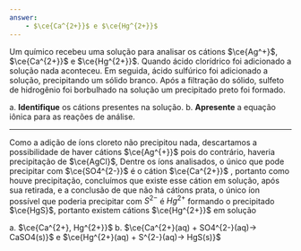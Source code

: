 ```yaml
---
answer:
    - $\ce{Ca^{2+}}$ e $\ce{Hg^{2+}}$
---
```


Um químico recebeu uma solução para analisar os cátions $\ce{Ag^+}$, $\ce{Ca^{2+}}$ e $\ce{Hg^{2+}}$. Quando ácido clorídrico foi adicionado a solução nada aconteceu. Em seguida, ácido sulfúrico foi adicionado a solução, precipitando um sólido branco. Após a filtração do sólido, sulfeto de hidrogênio foi borbulhado na solução um precipitado preto foi formado.

a. **Identifique** os cátions presentes na solução.
b. **Apresente** a equação iônica para as reações de análise.

---

Como a adição de íons cloreto não precipitou nada, descartamos a possibilidade de haver cátions $\ce{Ag^{+}}$ pois do contrário, haveria precipitação de $\ce{AgCl}$, Dentre os íons analisados, o único que pode precipitar com $\ce{SO4^{2-}}$ é o cátion $\ce{Ca^{2+}}$ , portanto como houve precipitação, concluímos que existe esse cátion em solução, após sua retirada, e a conclusão de que não há cátions prata, o único íon possível que poderia precipitar com $S^{2-}$ é $Hg^{2+}$ formando o precipitado $\ce{HgS}$, portanto existem cátions $\ce{Hg^{2+}}$ em solução

a. $\ce{Ca^{2+}, Hg^{2+}}$
b. $\ce{Ca^{2+}(aq) + SO4^{2-}(aq)-> CaSO4(s)}$ e $\ce{Hg^{2+}(aq) + S^{2-}(aq)-> HgS(s)}$

